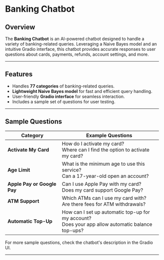 # Banking Chatbot

## Overview
The **Banking Chatbot** is an AI-powered chatbot designed to handle a variety of banking-related queries. Leveraging a Naive Bayes model and an intuitive Gradio interface, this chatbot provides accurate responses to user questions about cards, payments, refunds, account settings, and more.

---

## Features
- Handles **77 categories** of banking-related queries.
- **Lightweight Naive Bayes model** for fast and efficient query handling.
- User-friendly **Gradio interface** for seamless interaction.
- Includes a sample set of questions for user testing.

---

## Sample Questions
| **Category**            | **Example Questions**                                                       |
|--------------------------|-----------------------------------------------------------------------------|
| **Activate My Card**     | How do I activate my card? <br> Where can I find the option to activate my card? |
| **Age Limit**            | What is the minimum age to use this service? <br> Can a 17-year-old open an account? |
| **Apple Pay or Google Pay** | Can I use Apple Pay with my card? <br> Does my card support Google Pay?  |
| **ATM Support**          | Which ATMs can I use my card with? <br> Are there fees for ATM withdrawals? |
| **Automatic Top-Up**     | How can I set up automatic top-up for my account? <br> Does your app allow automatic balance top-ups? |

For more sample questions, check the chatbot's description in the Gradio UI.

---
